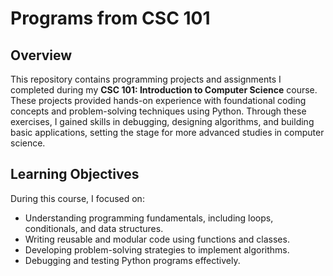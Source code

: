 # Programs from CSC 101

## Overview  
This repository contains programming projects and assignments I completed during my **CSC 101: Introduction to Computer Science** course. These projects provided hands-on experience with foundational coding concepts and problem-solving techniques using Python. Through these exercises, I gained skills in debugging, designing algorithms, and building basic applications, setting the stage for more advanced studies in computer science.

## Learning Objectives  
During this course, I focused on:  
- Understanding programming fundamentals, including loops, conditionals, and data structures.  
- Writing reusable and modular code using functions and classes.  
- Developing problem-solving strategies to implement algorithms.  
- Debugging and testing Python programs effectively.  
